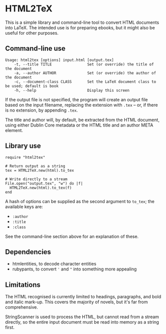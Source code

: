HTML2TeX
========

This is a simple library and command-line tool to convert HTML documents into
LaTeX. The intended use is for preparing ebooks, but it might also be useful
for other purposes.

Command-line use
----------------

    Usage: html2tex [options] input.html [output.tex]
        -t, --title TITLE                Set (or override) the title of the document
        -a, --author AUTHOR              Set (or override) the author of the document
        -c, --document-class CLASS       Set the LaTeX document class to be used; default is book
        -h, --help                       Display this screen

If the output file is not specified, the program will create an output file
based on the input filename, replacing the extension with `.tex` – or, if there
is no extension, by appending `.tex`.

The title and author will, by default, be extracted from the HTML document,
using either Dublin Core metadata or the HTML title and an author META element.

Library use
-----------

    require "html2tex"
    
    # Return output as a string
    tex = HTML2TeX.new(html).to_tex
    
    # Write directly to a stream
    File.open("output.tex", "w") do |f|
      HTML2TeX.new(html).to_tex(f)
    end

A hash of options can be supplied as the second argument to `to_tex`; the
available keys are:

* `:author`
* `:title`
* `:class`

See the command-line section above for an explanation of these.

Dependencies
------------

* htmlentities, to decode character entities
* rubypants, to convert `'` and `"` into something more appealing

Limitations
-----------

The HTML recognised is currently limited to headings, paragraphs, and bold and
italic mark-up. This covers the majority of novels, but it's far from
comprehensive.

StringScanner is used to process the HTML, but cannot read from a stream
directly, so the entire input document must be read into memory as a string
first.
